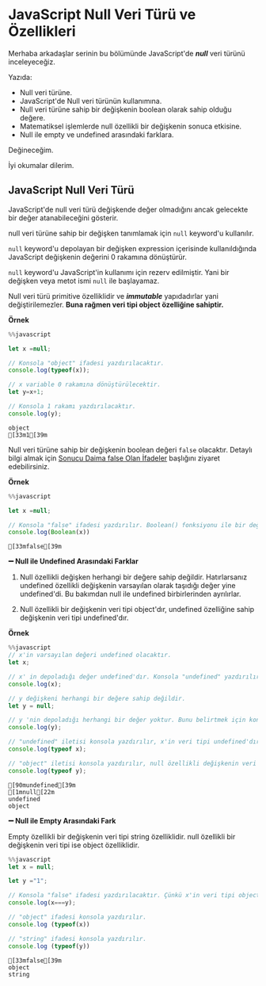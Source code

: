 # JavaScript Null Veri Türü ve Özellikleri

Merhaba arkadaşlar serinin bu bölümünde JavaScript'de **_null_** veri türünü inceleyeceğiz.

Yazıda:

- Null veri türüne.
- JavaScript'de Null veri türünün kullanımına.
- Null veri türüne sahip bir değişkenin boolean olarak sahip olduğu değere.
- Matematiksel işlemlerde null özellikli bir değişkenin sonuca etkisine.
- Null ile empty ve undefined arasındaki farklara.

Değineceğim.

İyi okumalar dilerim.


## JavaScript Null Veri Türü

JavaScript'de null veri türü değişkende değer olmadığını ancak gelecekte bir değer atanabileceğini gösterir.

null veri türüne sahip bir değişken tanımlamak için `null` keyword'u kullanılır.

`null` keyword'u depolayan bir değişken expression içerisinde kullanıldığında JavaScript değişkenin değerini 0 rakamına dönüştürür.

`null` keyword'u JavaScript'in kullanımı için rezerv edilmiştir. Yani bir değişken veya metot ismi `null` ile başlayamaz.

Null veri türü primitive özelliklidir ve **_immutable_** yapıdadırlar yani değiştirilemezler. **Buna rağmen veri tipi object özelliğine sahiptir.**

**Örnek**



```javascript
%%javascript

let x =null;

// Konsola "object" ifadesi yazdırılacaktır.
console.log(typeof(x));

// x variable 0 rakamına dönüştürülecektir. 
let y=x+1;

// Konsola 1 rakamı yazdırılacaktır.
console.log(y);

```

    object
    [33m1[39m


Null veri türüne sahip bir değişkenin boolean değeri `false` olacaktır. Detaylı bilgi almak için [Sonucu Daima false Olan İfadeler](js09-boolean-data-type.ipynb#sonucu-daima-false-olan-i̇fadeler) başlığını ziyaret edebilirsiniz.

**Örnek**



```javascript
%%javascript

let x =null;

// Konsola "false" ifadesi yazdırılır. Boolean() fonksiyonu ile bir değişkenin boolean olarak türünü öğrenebiliriz.
console.log(Boolean(x))

```

    [33mfalse[39m


**➖ Null ile Undefined Arasındaki Farklar**

1. Null özellikli değişken herhangi bir değere sahip değildir. Hatırlarsanız undefined özellikli değişkenin varsayılan olarak taşıdığı değer yine undefined'di. Bu bakımdan null ile undefined birbirlerinden ayrılırlar.

2. Null özellikli bir değişkenin veri tipi object'dır, undefined özelliğine sahip değişkenin veri tipi undefined'dır.

**Örnek**



```javascript
%%javascript
// x'in varsayılan değeri undefined olacaktır.
let x;

// x' in depoladığı değer undefined'dır. Konsola "undefined" yazdırılır.
console.log(x);

// y değişkeni herhangi bir değere sahip değildir.
let y = null;

// y 'nin depoladığı herhangi bir değer yoktur. Bunu belirtmek için konsola "null" ifadesi yazdırılır.
console.log(y);

// "undefined" iletisi konsola yazdırılır, x'in veri tipi undefined'dır.
console.log(typeof x);

// "object" iletisi konsola yazdırılır, null özellikli değişkenin veri tipi object'dir.
console.log(typeof y);

```

    [90mundefined[39m
    [1mnull[22m
    undefined
    object


**➖ Null ile Empty Arasındaki Fark**

Empty özellikli bir değişkenin veri tipi string özelliklidir. null özellikli bir değişkenin veri tipi ise object özelliklidir.



```javascript
%%javascript
let x = null;

let y ="1";

// Konsola "false" ifadesi yazdırılacaktır. Çünkü x'in veri tipi object, y'nin veri tipi ise string'dir.
console.log(x===y);

// "object" ifadesi konsola yazdırılır.
console.log (typeof(x))

// "string" ifadesi konsola yazdırılır.
console.log (typeof(y))
```

    [33mfalse[39m
    object
    string

